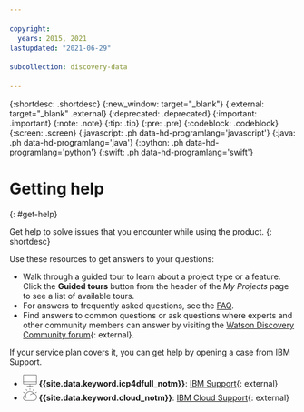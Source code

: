 ```yaml
---

copyright:
  years: 2015, 2021
lastupdated: "2021-06-29"

subcollection: discovery-data

---
```


{:shortdesc: .shortdesc}
{:new_window: target="_blank"}
{:external: target="_blank" .external}
{:deprecated: .deprecated}
{:important: .important}
{:note: .note}
{:tip: .tip}
{:pre: .pre}
{:codeblock: .codeblock}
{:screen: .screen}
{:javascript: .ph data-hd-programlang='javascript'}
{:java: .ph data-hd-programlang='java'}
{:python: .ph data-hd-programlang='python'}
{:swift: .ph data-hd-programlang='swift'}

# Getting help
{: #get-help}

Get help to solve issues that you encounter while using the product.
{: shortdesc}

Use these resources to get answers to your questions:

- Walk through a guided tour to learn about a project type or a feature. Click the **Guided tours** button from the header of the *My Projects* page to see a list of available tours.
- For answers to frequently asked questions, see the [FAQ](/docs/discovery-data?topic=discovery-data-faqs).
- Find answers to common questions or ask questions where experts and other community members can answer by visiting the [Watson Discovery Community forum](https://community.ibm.com/community/user/watsonapps/communities/community-home?CommunityKey=80650291-2ff4-4a43-9ff8-5188fdb9552f){: external}.

If your service plan covers it, you can get help by opening a case from IBM Support. 

- ![Cloud Pak for Data only](images/desktop.png) **{{site.data.keyword.icp4dfull_notm}}**: [IBM Support](https://www.ibm.com/mysupport/s/topic/0TO50000000IYkUGAW/cloud-pak-for-data){: external}
- ![IBM Cloud only](images/ibm-cloud.png) **{{site.data.keyword.cloud_notm}}**: [IBM Cloud Support](https://cloud.ibm.com/unifiedsupport/supportcenter){: external}